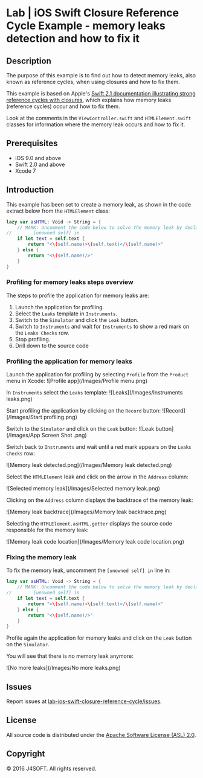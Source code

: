 # Lab | iOS Swift Closure Reference Cycle Example - memory leaks detection and how to fix it

## Description

The purpose of this example is to find out how to detect memory leaks, also known as reference cycles, when using closures and how to fix them.

This example is based on Apple's [Swift 2.1 documentation illustrating strong reference cycles with closures](https://developer.apple.com/library/ios/documentation/Swift/Conceptual/Swift_Programming_Language/AutomaticReferenceCounting.html), which explains how memory leaks (reference cycles) occur and how to fix them.

Look at the comments in the ```ViewController.swift``` and ```HTMLElement.swift``` classes for information where the memory leak occurs and how to fix it.

## Prerequisites

- iOS 9.0 and above
- Swift 2.0 and above
- Xcode 7

## Introduction

This example has been set to create a memory leak, as shown in the code extract below from the ```HTMLElement``` class:

```swift
lazy var asHTML: Void -> String = {
    // MARK: Uncomment the code below to solve the memory leak by declaring "self" as an "unowned" reference.
//        [unowned self] in
    if let text = self.text {
        return "<\(self.name)>\(self.text)</\(self.name)>"
    } else {
        return "<\(self.name)/>"
    }
}
```

### Profiling for memory leaks steps overview

The steps to profile the application for memory leaks are:

1. Launch the application for profiling.
2. Select the ```Leaks``` template in ```Instruments```.
3. Switch to the ```Simulator``` and click the ```Leak``` button.
4. Switch to ```Instruments``` and wait for ```Instruments``` to show a red mark on the ```Leaks Checks``` row.
5. Stop profiling.
6. Drill down to the source code

### Profiling the application for memory leaks

Launch the application for profiling by selecting  ```Profile``` from the ```Product``` menu in Xcode:
![Profile app](/Images/Profile menu.png)

In ```Instruments``` select the ```Leaks``` template:
![Leaks](/Images/Instruments leaks.png)

Start profiling the application by clicking on the ```Record``` button:
![Record](/Images/Start profiling.png)

Switch to the ```Simulator``` and click on the ```Leak``` button:
![Leak button](/Images/App Screen Shot .png)

Switch back to ```Instruments``` and wait until a red mark appears on the ```Leaks Checks``` row:

![Memory leak detected.png](/Images/Memory leak detected.png)

Select the ```HTMLElement``` leak and click on the arrow in the ```Address``` column:

![Selected memory leak](/Images/Selected memory leak.png)

Clicking on the ```Address``` column displays the backtrace of the memory leak:

![Memory leak backtrace](/Images/Memory leak backtrace.png)

Selecting the ```HTMLElement.asHTML.getter``` displays the source code responsible for the memory leak:

![Memory leak code location](/Images/Memory leak code location.png)

### Fixing the memory leak

To fix the memory leak, uncomment the ```[unowned self] in``` line in:

```swift
lazy var asHTML: Void -> String = {
    // MARK: Uncomment the code below to solve the memory leak by declaring "self" as an "unowned" reference.
//        [unowned self] in
    if let text = self.text {
        return "<\(self.name)>\(self.text)</\(self.name)>"
    } else {
        return "<\(self.name)/>"
    }
}
```

Profile again the application for memory leaks and click on the ```Leak``` button on the ```Simulator```.

You will see that there is no memory leak anymore:

![No more leaks](/Images/No more leaks.png)

## Issues

Report issues at [lab-ios-swift-closure-reference-cycle/issues](https://github.com/j4soft/lab-ios-swift-closure-reference-cycle/issues).

## License

All source code is distributed under the [Apache Software License (ASL) 2.0](LICENSE).

## Copyright

© 2016 J4SOFT. All rights reserved.
